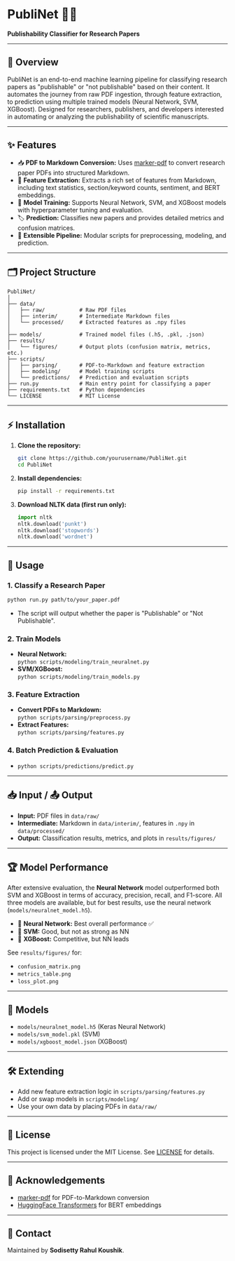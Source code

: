 # PubliNet 🚀📄

**Publishability Classifier for Research Papers**

---

## 🧐 Overview

PubliNet is an end-to-end machine learning pipeline for classifying research papers as "publishable" or "not publishable" based on their content. It automates the journey from raw PDF ingestion, through feature extraction, to prediction using multiple trained models (Neural Network, SVM, XGBoost). Designed for researchers, publishers, and developers interested in automating or analyzing the publishability of scientific manuscripts.

---

## ✨ Features

- 📥 **PDF to Markdown Conversion:** Uses [marker-pdf](https://github.com/allenai/marker) to convert research paper PDFs into structured Markdown.
- 🧬 **Feature Extraction:** Extracts a rich set of features from Markdown, including text statistics, section/keyword counts, sentiment, and BERT embeddings.
- 🤖 **Model Training:** Supports Neural Network, SVM, and XGBoost models with hyperparameter tuning and evaluation.
- 🏷️ **Prediction:** Classifies new papers and provides detailed metrics and confusion matrices.
- 🧩 **Extensible Pipeline:** Modular scripts for preprocessing, modeling, and prediction.

---

## 🗂️ Project Structure

```
PubliNet/
│
├── data/
│   ├── raw/           # Raw PDF files
│   ├── interim/       # Intermediate Markdown files
│   └── processed/     # Extracted features as .npy files
│
├── models/            # Trained model files (.h5, .pkl, .json)
├── results/
│   └── figures/       # Output plots (confusion matrix, metrics, etc.)
├── scripts/
│   ├── parsing/       # PDF-to-Markdown and feature extraction
│   ├── modeling/      # Model training scripts
│   └── predictions/   # Prediction and evaluation scripts
├── run.py             # Main entry point for classifying a paper
├── requirements.txt   # Python dependencies
└── LICENSE            # MIT License
```

---

## ⚡ Installation

1. **Clone the repository:**
   ```bash
   git clone https://github.com/yourusername/PubliNet.git
   cd PubliNet
   ```

2. **Install dependencies:**
   ```bash
   pip install -r requirements.txt
   ```

3. **Download NLTK data (first run only):**
   ```python
   import nltk
   nltk.download('punkt')
   nltk.download('stopwords')
   nltk.download('wordnet')
   ```

---

## 🚦 Usage

### 1. Classify a Research Paper

```bash
python run.py path/to/your_paper.pdf
```

- The script will output whether the paper is "Publishable" or "Not Publishable".

### 2. Train Models

- **Neural Network:**  
  `python scripts/modeling/train_neuralnet.py`
- **SVM/XGBoost:**  
  `python scripts/modeling/train_models.py`

### 3. Feature Extraction

- **Convert PDFs to Markdown:**  
  `python scripts/parsing/preprocess.py`
- **Extract Features:**  
  `python scripts/parsing/features.py`

### 4. Batch Prediction & Evaluation

- `python scripts/predictions/predict.py`

---

## 📥 Input / 📤 Output

- **Input:** PDF files in `data/raw/`
- **Intermediate:** Markdown in `data/interim/`, features in `.npy` in `data/processed/`
- **Output:** Classification results, metrics, and plots in `results/figures/`

---

## 🏆 Model Performance

After extensive evaluation, the **Neural Network** model outperformed both SVM and XGBoost in terms of accuracy, precision, recall, and F1-score. All three models are available, but for best results, use the neural network (`models/neuralnet_model.h5`).

- 🤖 **Neural Network:** Best overall performance ✅
- 🦾 **SVM:** Good, but not as strong as NN
- 🌲 **XGBoost:** Competitive, but NN leads

See `results/figures/` for:
- `confusion_matrix.png`
- `metrics_table.png`
- `loss_plot.png`

---

## 🧠 Models

- `models/neuralnet_model.h5` (Keras Neural Network)
- `models/svm_model.pkl` (SVM)
- `models/xgboost_model.json` (XGBoost)

---

## 🛠️ Extending

- Add new feature extraction logic in `scripts/parsing/features.py`
- Add or swap models in `scripts/modeling/`
- Use your own data by placing PDFs in `data/raw/`

---

## 📄 License

This project is licensed under the MIT License. See [LICENSE](LICENSE) for details.

---

## 🙏 Acknowledgements

- [marker-pdf](https://github.com/allenai/marker) for PDF-to-Markdown conversion
- [HuggingFace Transformers](https://huggingface.co/transformers/) for BERT embeddings

---

## 👤 Contact

Maintained by **Sodisetty Rahul Koushik**.
